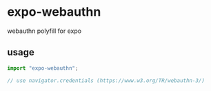 # expo-webauthn

webauthn polyfill for expo

## usage

```ts
import "expo-webauthn";

// use navigator.credentials (https://www.w3.org/TR/webauthn-3/)
```
